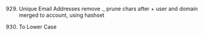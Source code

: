 929. Unique Email Addresses
remove ., prune chars after +
user and domain merged to account, using hashset

709. To Lower Case
